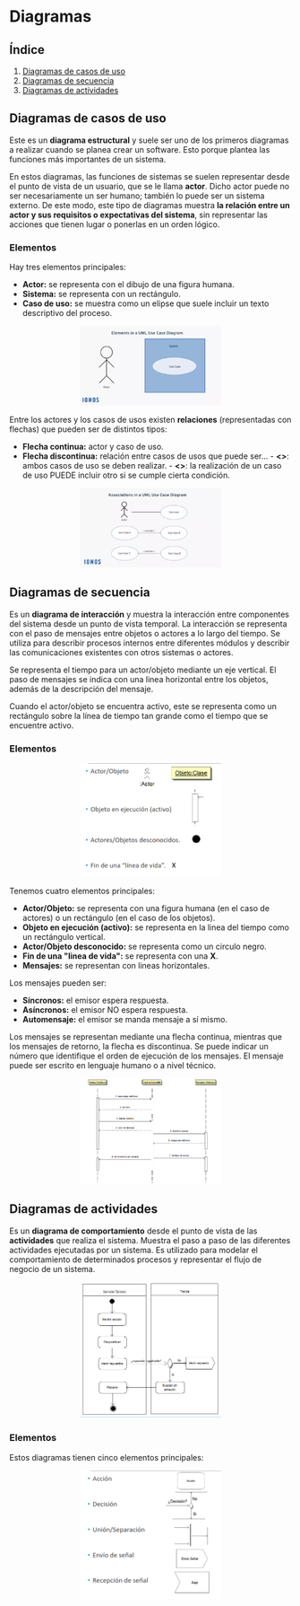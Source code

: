 # Diagramas

## Índice

1. [Diagramas de casos de uso](#diagramas-de-casos-de-uso)
2. [Diagramas de secuencia](#diagramas-de-secuencia)
3. [Diagramas de actividades](#diagramas-de-actividades)

## Diagramas de casos de uso

Este es un __diagrama estructural__ y suele ser uno de los primeros diagramas a realizar cuando se planea crear un software. Esto porque plantea las funciones más importantes de un sistema.

En estos diagramas, las funciones de sistemas se suelen representar desde el punto de vista de un usuario, que se le llama __actor__. Dicho actor puede no ser necesariamente un ser humano; también lo puede ser un sistema externo. De este modo, este tipo de diagramas muestra __la relación entre un actor y sus requisitos o expectativas del sistema__, sin representar las acciones que tienen lugar o ponerlas en un orden lógico.

### Elementos

Hay tres elementos principales:
- __Actor:__ se representa con el dibujo de una figura humana.
- __Sistema:__ se representa con un rectángulo.
- __Caso de uso:__ se muestra como un elipse que suele incluir un texto descriptivo del proceso.

<div align=center>
    <img src="./images/img1.png" alt="caso-de-uso" width="50%"/>
</div>

Entre los actores y los casos de usos existen __relaciones__ (representadas con flechas) que pueden ser de distintos tipos:

- __Flecha continua:__ actor y caso de uso.
- __Flecha discontinua:__ relación entre casos de usos que puede ser...
        - __<<include>>__: ambos casos de uso se deben realizar.
        - __<<exclude>>__: la realización de un caso de uso PUEDE incluir otro si se cumple cierta condición.

<div align=center>
    <img src="./images/img2.png" alt="relaciones" width="50%"/>
</div>

## Diagramas de secuencia

Es un __diagrama de interacción__ y muestra la interacción entre componentes del sistema desde un punto de vista temporal. La interacción se representa con el paso de mensajes entre objetos o actores a lo largo del tiempo. Se utiliza para describir procesos internos entre diferentes módulos y describir las comunicaciones existentes con otros sistemas o actores.

Se representa el tiempo para un actor/objeto mediante un eje vertical. El paso de mensajes se indica con una linea horizontal entre los objetos, además de la descripción del mensaje.

Cuando el actor/objeto se encuentra activo, este se representa como un rectángulo sobre la línea de tiempo tan grande como el tiempo que se encuentre activo.

### Elementos

<div align=center>
    <img src="./images/img3.png" alt="elementos" width="50%"/>
</div>

Tenemos cuatro elementos principales:
- __Actor/Objeto:__ se representa con una figura humana (en el caso de actores) o un rectángulo (en el caso de los objetos).
- __Objeto en ejecución (activo):__ se representa en la linea del tiempo como un rectángulo vertical.
- __Actor/Objeto desconocido:__ se representa como un circulo negro.
- __Fin de una "linea de vida":__ se representa con una __X__.
- __Mensajes:__ se representan con lineas horizontales.

Los mensajes pueden ser:
- __Síncronos:__ el emisor espera respuesta.
- __Asíncronos:__ el emisor NO espera respuesta.
- __Automensaje:__ el emisor se manda mensaje a sí mismo.

Los mensajes se representan mediante una flecha continua, mientras que los mensajes de retorno, la flecha es discontinua. Se puede indicar un número que identifique el orden de ejecución de los mensajes. El mensaje puede ser escrito en lenguaje humano o a nivel técnico.

<div align=center>
    <img src="./images/img4.png" alt="ejemplo-secuencia" width="50%"/>
</div>

## Diagramas de actividades

Es un __diagrama de comportamiento__ desde el punto de vista de las __actividades__ que realiza el sistema. Muestra el paso a paso de las diferentes actividades ejecutadas por un sistema. Es utilizado para modelar el comportamiento de determinados procesos y representar el flujo de negocio de un sistema.

<div align=center>
    <img src="./images/img5.png" alt="elementos" width="50%"/>
</div>


### Elementos

Estos diagramas tienen cinco elementos principales:

<div align=center>
    <img src="./images/img6.png" alt="elementos" width="50%"/>
</div>

</div>